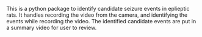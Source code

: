 This is a python package to identify candidate seizure events in eplieptic rats. It handles recording the video from the camera, and identifying the events while recording the video. The identified candidate events are put in a summary video for user to review.
